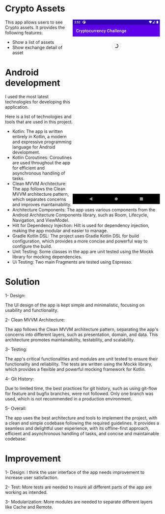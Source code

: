 # Crypto Assets

<img src="https://github.com/mmbehroozfar/Crypto-Assets/blob/main/img/preview.gif?raw=true" alt="Logo" align="right" height="600">

This app allows users to see Crypto assets. It provides the following features:

- Show a list of assets
- Show exchange detail of asset

# Android development

I used the most latest technologies for developing this application.

Here is a list of technologies and tools that are used in this project.

- Kotlin: The app is written entirely in Kotlin, a modern and expressive programming language for
  Android development.
- Kotlin Coroutines: Coroutines are used throughout the app for efficient and asynchronous handling
  of tasks.
- Clean MVVM Architecture: The app follows the Clean MVVM architecture pattern, which separates
  concerns and improves maintainability.
- Architecture Components: The app uses various components from the Android Architecture Components
  library, such as Room, Lifecycle, Navigation, and ViewModel.
- Hilt for Dependency Injection: Hilt is used for dependency injection, making the app modular and
  easier to manage.
- Gradle Kotlin DSL: The project uses Gradle Kotlin DSL for build configuration, which provides a
  more concise and powerful way to configure the build.
- Unit Testing: Some classes in the app are unit tested using the Mockk library for mocking
  dependencies.
- Ui Testing: Two main Fragments are tested using Espresso.

# Solution

1- Design:

The UI design of the app is kept simple and minimalistic, focusing on usability and functionality.

2- Clean MVVM Architecture:

The app follows the Clean MVVM architecture pattern, separating the app's concerns into different
layers, such as presentation, domain, and data. This architecture promotes maintainability,
testability, and scalability.

3- Testing:

The app's critical functionalities and modules are unit tested to ensure their functionality and
reliability. The tests are written using the Mockk library, which provides a flexible and powerful
mocking framework for Kotlin.

4- Git History:

Due to limited time, the best practices for git history, such as using git-flow for feature and
bugfix branches, were not followed. Only one branch was used, which is not recommended in a
production environment.

5- Overall:

The app uses the best architecture and tools to implement the project, with a clean and simple
codebase following the required guidelines. It provides a seamless and delightful user experience,
with its offline-first approach, efficient and asynchronous handling of tasks, and concise and
maintainable codebase.

# Improvement

1- Design: I think the user interface of the app needs improvement to increase user satisfaction.

2- Test: More tests are needed to insure all different parts of the app are working as intended.

3- Modularization: More modules are needed to separate different layers like Cache and Remote.


